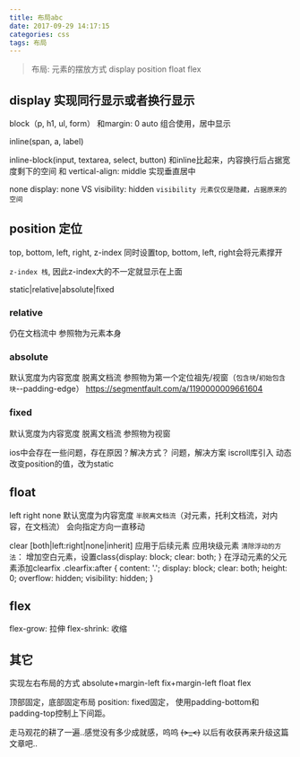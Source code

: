 ```yaml
---
title: 布局abc
date: 2017-09-29 14:17:15
categories: css
tags: 布局
---
```


>布局: 元素的摆放方式
display
position
float
flex

## display 实现同行显示或者换行显示

  block（p, h1, ul, form）
  和margin: 0 auto 组合使用，居中显示

  inline(span, a, label)

  inline-block(input, textarea, select, button)
  和inline比起来，内容换行后占据宽度剩下的空间
  和 vertical-align: middle 实现垂直居中

  none
  display: none VS visibility: hidden
  `visibility 元素仅仅是隐藏，占据原来的空间`

## position 定位
top, bottom, left, right, z-index
同时设置top, bottom, left, right会将元素撑开

`z-index 栈`, 因此z-index大的不一定就显示在上面

static|relative|absolute|fixed
### relative
仍在文档流中
参照物为元素本身

### absolute
默认宽度为内容宽度
脱离文档流
参照物为第一个定位祖先/视窗（`包含块`/`初始包含块`--padding-edge）
https://segmentfault.com/a/1190000009661604

### fixed
默认宽度为内容宽度
脱离文档流
参照物为视窗

ios中会存在一些问题，存在原因？解决方式？
问题，解决方案
iscroll库引入
动态改变position的值，改为static


## float
left right none
默认宽度为内容宽度
`半脱离文档流`（对元素，托利文档流，对内容，在文档流）
会向指定方向一直移动

clear [both|left:right|none|inherit]
应用于后续元素
应用块级元素
`清除浮动的方法`：
增加空白元素，设置class{display: block; clear: both; }
在浮动元素的父元素添加clearfix
.clearfix:after {
  content: '.';
  display: block;
  clear: both;
  height: 0;
  overflow: hidden;
  visibility: hidden;
}

## flex
flex-grow: 拉伸
flex-shrink: 收缩

## 其它
实现左右布局的方式
absolute+margin-left
fix+margin-left
float
flex

顶部固定，底部固定布局
position: fixed固定，
使用padding-bottom和padding-top控制上下间距。

走马观花的耕了一遍..感觉没有多少成就感，呜呜 ~~~~(>_<)~~~~ 以后有收获再来升级这篇文章吧..
